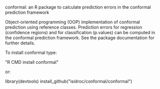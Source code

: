 conformal: an R package to calculate prediction errors in the conformal prediction framework

Object-oriented programming (OOP) implementation
of conformal prediction using reference classes.
Prediction errors for regression (confidence regions)
and for classification (p.values)
can be computed in the conformal prediction framework.
See the package documentation for further details.

To install conformal type:

"R CMD install conformal"

or:

library(devtools)
install_github("isidroc/conformal/conformal")



